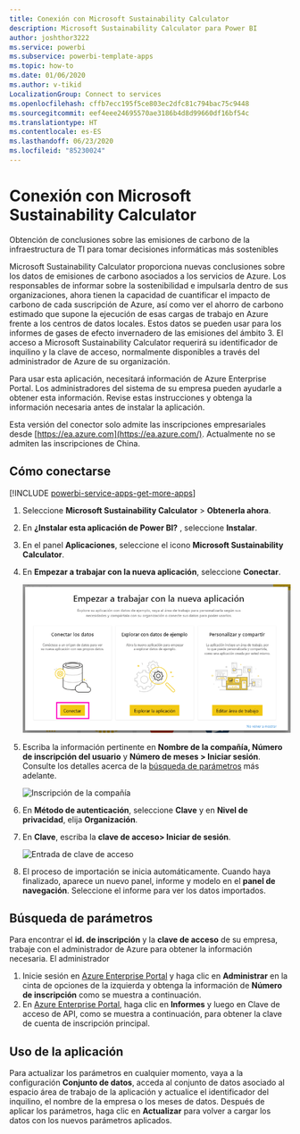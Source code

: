 ```yaml
---
title: Conexión con Microsoft Sustainability Calculator
description: Microsoft Sustainability Calculator para Power BI
author: joshthor3222
ms.service: powerbi
ms.subservice: powerbi-template-apps
ms.topic: how-to
ms.date: 01/06/2020
ms.author: v-tikid
LocalizationGroup: Connect to services
ms.openlocfilehash: cffb7ecc195f5ce803ec2dfc81c794bac75c9448
ms.sourcegitcommit: eef4eee24695570ae3186b4d8d99660df16bf54c
ms.translationtype: HT
ms.contentlocale: es-ES
ms.lasthandoff: 06/23/2020
ms.locfileid: "85230024"
---
```

# <a name="connect-the-microsoft-sustainability-calculator"></a>Conexión con Microsoft Sustainability Calculator
Obtención de conclusiones sobre las emisiones de carbono de la infraestructura de TI para tomar decisiones informáticas más sostenibles

Microsoft Sustainability Calculator proporciona nuevas conclusiones sobre los datos de emisiones de carbono asociados a los servicios de Azure. Los responsables de informar sobre la sostenibilidad e impulsarla dentro de sus organizaciones, ahora tienen la capacidad de cuantificar el impacto de carbono de cada suscripción de Azure, así como ver el ahorro de carbono estimado que supone la ejecución de esas cargas de trabajo en Azure frente a los centros de datos locales. Estos datos se pueden usar para los informes de gases de efecto invernadero de las emisiones del ámbito 3. El acceso a Microsoft Sustainability Calculator requerirá su identificador de inquilino y la clave de acceso, normalmente disponibles a través del administrador de Azure de su organización.

Para usar esta aplicación, necesitará información de Azure Enterprise Portal. Los administradores del sistema de su empresa pueden ayudarle a obtener esta información. Revise estas instrucciones y obtenga la información necesaria antes de instalar la aplicación. 

Esta versión del conector solo admite las inscripciones empresariales desde [https://ea.azure.com](https://ea.azure.com/). Actualmente no se admiten las inscripciones de China.

## <a name="how-to-connect"></a>Cómo conectarse
[!INCLUDE [powerbi-service-apps-get-more-apps](../includes/powerbi-service-apps-get-more-apps.md)]

1. Seleccione **Microsoft Sustainability Calculator** \> **Obtenerla ahora**.
1. En **¿Instalar esta aplicación de Power BI?** , seleccione **Instalar**.
1. En el panel **Aplicaciones**, seleccione el icono **Microsoft Sustainability Calculator**.
1. En **Empezar a trabajar con la nueva aplicación**, seleccione **Conectar**.

    ![Empezar a trabajar con la nueva aplicación](media/service-connect-to-zendesk/power-bi-new-app-connect-get-started.png)

1. Escriba la información pertinente en **Nombre de la compañía, Número de inscripción del usuario** y **Número de meses \> Iniciar sesión**. Consulte los detalles acerca de la [búsqueda de parámetros](#finding-parameters) más adelante.

    ![Inscripción de la compañía](media/service-connect-to-microsoft-sustainability-calculator/company-enrollment.png)

1. En **Método de autenticación**, seleccione **Clave** y en **Nivel de privacidad**, elija **Organización**.
1. En **Clave**, escriba la **clave de acceso\> Iniciar de sesión**.

    ![Entrada de clave de acceso](media/service-connect-to-microsoft-sustainability-calculator/access-key-entry.png)

1. El proceso de importación se inicia automáticamente. Cuando haya finalizado, aparece un nuevo panel, informe y modelo en el **panel de navegación**. Seleccione el informe para ver los datos importados.

## <a name="finding-parameters"></a>Búsqueda de parámetros

Para encontrar el **id. de inscripción** y la **clave de acceso** de su empresa, trabaje con el administrador de Azure para obtener la información necesaria. El administrador

1. Inicie sesión en [Azure Enterprise Portal](https://ea.azure.com) y haga clic en **Administrar** en la cinta de opciones de la izquierda y obtenga la información de **Número de inscripción** como se muestra a continuación.
2. En [Azure Enterprise Portal](https://ea.azure.com), haga clic en **Informes** y luego en Clave de acceso de API, como se muestra a continuación, para obtener la clave de cuenta de inscripción principal.

## <a name="using-the-app"></a>Uso de la aplicación

Para actualizar los parámetros en cualquier momento, vaya a la configuración **Conjunto de datos**, acceda al conjunto de datos asociado al espacio área de trabajo de la aplicación y actualice el identificador del inquilino, el nombre de la empresa o los meses de datos. Después de aplicar los parámetros, haga clic en **Actualizar** para volver a cargar los datos con los nuevos parámetros aplicados.
